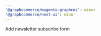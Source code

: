 ```yaml
---
'@graphcommerce/magento-graphcms': minor
'@graphcommerce/next-ui': minor
---
```


Add newsletter subscribe form

